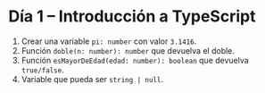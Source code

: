 # Día 1 – Introducción a TypeScript

1. Crear una variable `pi: number` con valor `3.1416`.
2. Función `doble(n: number): number` que devuelva el doble.
3. Función `esMayorDeEdad(edad: number): boolean` que devuelva `true/false`.
4. Variable que pueda ser `string | null`.